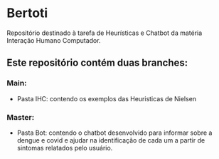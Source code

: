 # Bertoti
Repositório destinado à tarefa de Heurísticas e Chatbot da matéria Interação Humano Computador.

## Este repositório contém duas branches:

### Main:
- Pasta IHC: contendo os exemplos das Heuristicas de Nielsen

### Master:
- Pasta Bot: contendo o chatbot desenvolvido para informar sobre a dengue e covid e ajudar na identificação de cada um a partir de sintomas relatados pelo usuário.
